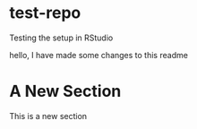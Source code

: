 # test-repo
Testing the setup in RStudio

hello, I have made some changes to this readme

# A New Section
This is a new section